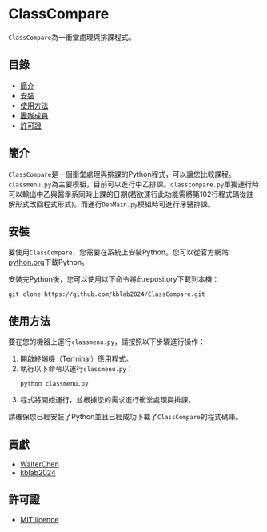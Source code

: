# ClassCompare

`ClassCompare`為一衝堂處理與排課程式。

## 目錄

- [簡介](#簡介)
- [安裝](#安裝)
- [使用方法](#使用方法)
- [團隊成員](#團隊成員)
- [許可證](#許可證)


## 簡介

`ClassCompare`是一個衝堂處理與排課的Python程式，可以讓您比較課程。`classmenu.py`為主要模組，目前可以進行中乙排課。`classcompare.py`單獨運行時可以輸出中乙與醫學系同時上課的日期(若欲運行此功能需將第102行程式碼從註解形式改回程式形式)。而運行`DenMain.py`模組時可進行牙醫排課。

## 安裝

要使用`ClassCompare`，您需要在系統上安裝Python。您可以從官方網站[python.org](https://www.python.org/)下載Python。

安裝完Python後，您可以使用以下命令將此repository下載到本機：

```
git clone https://github.com/kblab2024/ClassCompare.git
```

## 使用方法
要在您的機器上運行`classmenu.py`，請按照以下步驟進行操作：

1. 開啟終端機（Terminal）應用程式。
2. 執行以下命令以運行`classmenu.py`：
    ```
    python classmenu.py
    ```
3. 程式將開始運行，並根據您的需求進行衝堂處理與排課。

請確保您已經安裝了Python並且已經成功下載了`ClassCompare`的程式碼庫。

## 貢獻

- [WalterChen](https://github.com/WalterChen)
- [kblab2024](https://github.com/kblab2024)

## 許可證
- [MIT licence](https://opensource.org/licenses/MIT)
